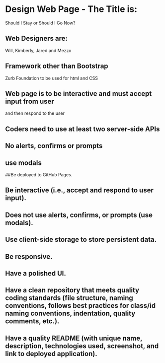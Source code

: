
# Design Web Page - The Title is:
Should I Stay or Should I Go Now? 

## Web Designers are: 
Will, Kimberly, Jared and Mezzo

## Framework other than Bootstrap 
Zurb Foundation to be used for html and CSS
 
## Web page is to be interactive and must accept input from user 
and then respond to the user

## Coders need to use at least two server-side APIs

## No alerts, confirms or prompts

## use modals

##Be deployed to GitHub Pages.

## Be interactive (i.e., accept and respond to user input).

## Does not use alerts, confirms, or prompts (use modals).

##  Use client-side storage to store persistent data.

## Be responsive.

## Have a polished UI.

## Have a clean repository that meets quality coding standards (file structure, naming conventions, follows best practices for class/id naming conventions, indentation, quality comments, etc.).

## Have a quality README (with unique name, description, technologies used, screenshot, and link to deployed application).